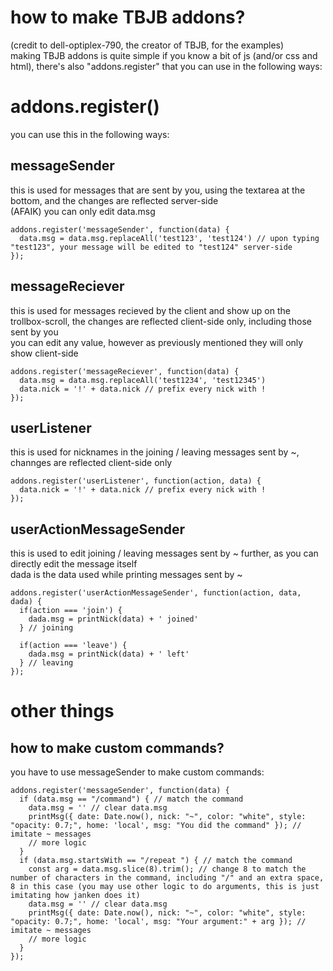 # how to make TBJB addons?

(credit to dell-optiplex-790, the creator of TBJB, for the examples)  
making TBJB addons is quite simple if you know a bit of js (and/or css and html), there's also "addons.register" that you can use in the following ways:

# addons.register()

you can use this in the following ways:

## messageSender

this is used for messages that are sent by you, using the textarea at the bottom, and the changes are reflected server-side  
(AFAIK) you can only edit data.msg
```
addons.register('messageSender', function(data) {
  data.msg = data.msg.replaceAll('test123', 'test124') // upon typing "test123", your message will be edited to "test124" server-side
});
```

## messageReciever

this is used for messages recieved by the client and show up on the trollbox-scroll, the changes are reflected client-side only, including those sent by you  
you can edit any value, however as previously mentioned they will only show client-side
```
addons.register('messageReciever', function(data) {
  data.msg = data.msg.replaceAll('test1234', 'test12345')
  data.nick = '!' + data.nick // prefix every nick with !
});
```

## userListener

this is used for nicknames in the joining / leaving messages sent by ~, channges are reflected client-side only  
```
addons.register('userListener', function(action, data) {
  data.nick = '!' + data.nick // prefix every nick with !
});
```

## userActionMessageSender

this is used to edit joining / leaving messages sent by ~ further, as you can directly edit the message itself  
dada is the data used while printing messages sent by ~
```
addons.register('userActionMessageSender', function(action, data, dada) {
  if(action === 'join') {
    dada.msg = printNick(data) + ' joined'
  } // joining

  if(action === 'leave') {
    dada.msg = printNick(data) + ' left'
  } // leaving
});
```

# other things

## how to make custom commands?

you have to use messageSender to make custom commands:
```
addons.register('messageSender', function(data) {
  if (data.msg == "/command") { // match the command
    data.msg = '' // clear data.msg
    printMsg({ date: Date.now(), nick: "~", color: "white", style: "opacity: 0.7;", home: 'local', msg: "You did the command" }); // imitate ~ messages
    // more logic
  }
  if (data.msg.startsWith == "/repeat ") { // match the command
    const arg = data.msg.slice(8).trim(); // change 8 to match the number of characters in the command, including "/" and an extra space, 8 in this case (you may use other logic to do arguments, this is just imitating how janken does it)
    data.msg = '' // clear data.msg
    printMsg({ date: Date.now(), nick: "~", color: "white", style: "opacity: 0.7;", home: 'local', msg: "Your argument:" + arg }); // imitate ~ messages
    // more logic
  }
});
```
